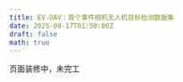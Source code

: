 ```yaml
---
title: EV-UAV：首个事件相机无人机目标检测数据集
date: 2025-09-17T01:50:00Z
draft: false
math: true
---
```


页面装修中，未完工
